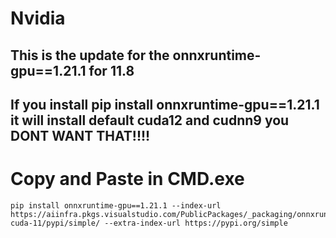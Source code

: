 # Nvidia
## This is the update for the onnxruntime-gpu==1.21.1 for 11.8
## If you install pip install onnxruntime-gpu==1.21.1 it will install default cuda12 and cudnn9 you DONT WANT THAT!!!!
# Copy and Paste in CMD.exe 
```
pip install onnxruntime-gpu==1.21.1 --index-url https://aiinfra.pkgs.visualstudio.com/PublicPackages/_packaging/onnxruntime-cuda-11/pypi/simple/ --extra-index-url https://pypi.org/simple
```
